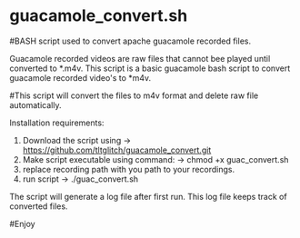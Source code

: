 # guacamole_convert.sh
#BASH script used to convert apache guacamole recorded files.

Guacamole recorded videos are raw files that cannot bee played until converted to *.m4v. This script is a basic guacamole bash script to convert guacamole recorded video's to *m4v.

#This script will convert the files to m4v format and delete raw file automatically.

Installation requirements:

1. Download the script using -> https://github.com/tltglitch/guacamole_convert.git
2. Make script executable using command: -> chmod +x guac_convert.sh
3. replace recording path with you path to your recordings.
4. run script -> ./guac_convert.sh



The script will generate a log file after first run. This log file keeps track of converted files.


#Enjoy


